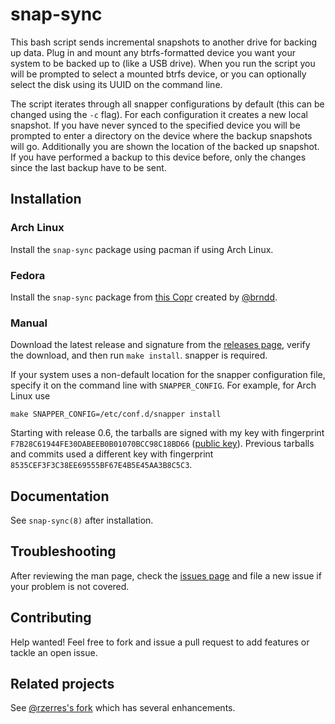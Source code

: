 # snap-sync

This bash script sends incremental snapshots to another drive for backing up
data. Plug in and mount any btrfs-formatted device you want your system to be
backed up to (like a USB drive).  When you run the script you will be prompted
to select a mounted btrfs device, or you can optionally select the disk using
its UUID on the command line.

The script iterates through all snapper configurations by default (this can be
changed using the `-c` flag). For each configuration it creates a new local
snapshot. If you have never synced to the specified device you will be prompted
to enter a directory on the device where the backup snapshots will go.
Additionally you are shown the location of the backed up snapshot. If you have
performed a backup to this device before, only the changes since the last backup
have to be sent.

## Installation

### Arch Linux

Install the `snap-sync` package using pacman if using Arch Linux.

### Fedora

Install the `snap-sync` package from [this Copr] created by [@brndd].

### Manual

Download the latest release and signature from the [releases page], verify the download, and then
run `make install`. snapper is required.

If your system uses a non-default location for the snapper
configuration file, specify it on the command line with
`SNAPPER_CONFIG`. For example, for Arch Linux use

    make SNAPPER_CONFIG=/etc/conf.d/snapper install

Starting with release 0.6, the tarballs are signed with my key with fingerprint
`F7B28C61944FE30DABEEB0B01070BCC98C18BD66` ([public key]). Previous tarballs and commits
used a different key with fingerprint `8535CEF3F3C38EE69555BF67E4B5E45AA3B8C5C3`.

## Documentation

See `snap-sync(8)` after installation.

## Troubleshooting

After reviewing the man page, check the [issues page] and file a new issue if your
problem is not covered.

## Contributing

Help wanted! Feel free to fork and issue a pull request to add features or
tackle an open issue.

## Related projects

See [@rzerres's fork] which has several enhancements.

[this Copr]: https://copr.fedorainfracloud.org/coprs/peoinas/snap-sync/
[@brndd]: https://github.com/brndd
[releases page]: https://github.com/wesbarnett/snap-sync/releases
[public key]: https://barnett.science/public-key.asc
[issues page]: https://github.com/wesbarnett/snap-sync/issues
[@rzerres's fork]: https://github.com/rzerres/snap-sync
